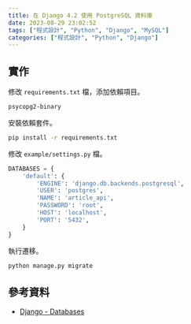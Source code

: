 ```yaml
---
title: 在 Django 4.2 使用 PostgreSQL 資料庫
date: 2023-08-29 23:02:52
tags: ["程式設計", "Python", "Django", "MySQL"]
categories: ["程式設計", "Python", "Django"]
---
```


## 實作

修改 `requirements.txt` 檔，添加依賴項目。

```bash
psycopg2-binary
```

安裝依賴套件。

```bash
pip install -r requirements.txt
```

修改 `example/settings.py` 檔。

```py
DATABASES = {
    'default': {
        'ENGINE': 'django.db.backends.postgresql',
        'USER': 'postgres',
        'NAME': 'article_api',
        'PASSWORD': 'root',
        'HOST': 'localhost',
        'PORT': '5432',
    }
}
```

執行遷移。

```bash
python manage.py migrate
```

## 參考資料

- [Django - Databases](https://docs.djangoproject.com/en/4.2/ref/databases/)
